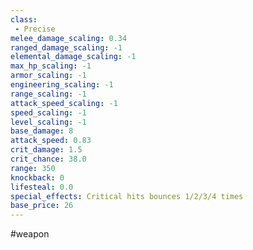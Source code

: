 ```yaml
---
class: 
 - Precise
melee_damage_scaling: 0.34
ranged_damage_scaling: -1
elemental_damage_scaling: -1
max_hp_scaling: -1
armor_scaling: -1
engineering_scaling: -1
range_scaling: -1
attack_speed_scaling: -1
speed_scaling: -1
level_scaling: -1
base_damage: 8
attack_speed: 0.83
crit_damage: 1.5
crit_chance: 38.0
range: 350
knockback: 0
lifesteal: 0.0
special_effects: Critical hits bounces 1/2/3/4 times
base_price: 26
---
```

#weapon